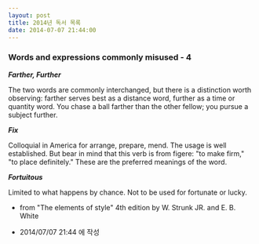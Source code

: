 ```yaml
---
layout: post
title: 2014년 독서 목록
date: 2014-07-07 21:44:00
---
```


### Words and expressions commonly misused - 4

<strong><em>Farther, Further</em></strong>

The two words are commonly interchanged, but there is a distinction worth observing: farther serves best as a distance word, further as a time or quantity word. You chase a ball farther than the other fellow; you pursue a subject further.

<strong><em>Fix</em></strong>

Colloquial in America for arrange, prepare, mend. The usage is well established. But bear in mind that this verb is from figere: "to make firm," "to place definitely." These are the preferred meanings of the word.

<strong><em>Fortuitous</em></strong>

Limited to what happens by chance. Not to be used for fortunate or lucky.

- from "The elements of style" 4th edition by W. Strunk JR. and E. B. White
       


- 2014/07/07 21:44 에 작성